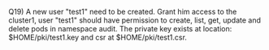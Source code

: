 Q19) A new user "test1" need to be created. Grant him access to the cluster1, user "test1" should have permission to create, list, get, update and delete pods in namespace audit. The private key exists at location: $HOME/pki/test1.key and csr at $HOME/pki/test1.csr.
